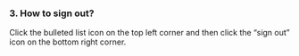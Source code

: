 ### 3. How to sign out?
Click the bulleted list icon on the top left corner and then click the “sign out” icon on the bottom right corner.
